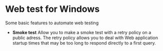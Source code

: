 # Web test for Windows

Some basic features to automate web testing

* **Smoke test**
Allow you to make a smoke test with a retry policy on a public adress.
The retry policy allows you to deal with Web application startup times that may be too long to respond directly to a first query.

